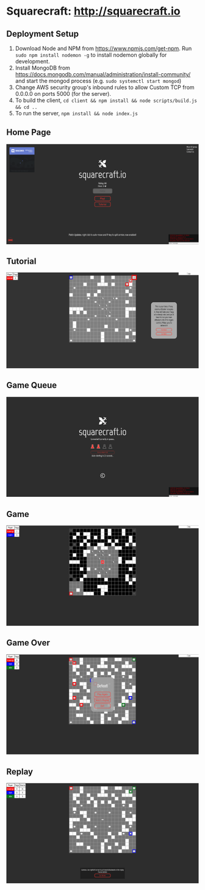 # Squarecraft: http://squarecraft.io
## Deployment Setup
1. Download Node and NPM from https://www.npmjs.com/get-npm. Run `sudo npm install nodemon -g` to install nodemon globally for development.
2. Install MongoDB from https://docs.mongodb.com/manual/administration/install-community/ and start the mongod process (e.g. `sudo systemctl start mongod`)
3. Change AWS security group's inbound rules to allow Custom TCP from 0.0.0.0 on ports 5000 (for the server).
4. To build the client, `cd client && npm install && node scripts/build.js && cd ..`
5. To run the server, `npm install && node index.js`

## Home Page
![Home](/resources/screenshots/home.png)

## Tutorial
![Tutorial](/resources/screenshots/tutorial.png)

## Game Queue
![Queue](/resources/screenshots/queue.png)

## Game
![Game](/resources/screenshots/game.png)

## Game Over
![Game Over](/resources/screenshots/game_over_defeat.png)

## Replay
![Replay](/resources/screenshots/replay.png)